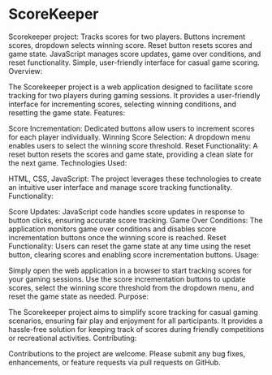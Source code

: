 # ScoreKeeper
Scorekeeper project: Tracks scores for two players. Buttons increment scores, dropdown selects winning score. Reset button resets scores and game state. JavaScript manages score updates, game over conditions, and reset functionality. Simple, user-friendly interface for casual game scoring.
Overview:

The Scorekeeper project is a web application designed to facilitate score tracking for two players during gaming sessions.
It provides a user-friendly interface for incrementing scores, selecting winning conditions, and resetting the game state.
Features:

Score Incrementation: Dedicated buttons allow users to increment scores for each player individually.
Winning Score Selection: A dropdown menu enables users to select the winning score threshold.
Reset Functionality: A reset button resets the scores and game state, providing a clean slate for the next game.
Technologies Used:

HTML, CSS, JavaScript: The project leverages these technologies to create an intuitive user interface and manage score tracking functionality.
Functionality:

Score Updates: JavaScript code handles score updates in response to button clicks, ensuring accurate score tracking.
Game Over Conditions: The application monitors game over conditions and disables score incrementation buttons once the winning score is reached.
Reset Functionality: Users can reset the game state at any time using the reset button, clearing scores and enabling score incrementation buttons.
Usage:

Simply open the web application in a browser to start tracking scores for your gaming sessions.
Use the score incrementation buttons to update scores, select the winning score threshold from the dropdown menu, and reset the game state as needed.
Purpose:

The Scorekeeper project aims to simplify score tracking for casual gaming scenarios, ensuring fair play and enjoyment for all participants.
It provides a hassle-free solution for keeping track of scores during friendly competitions or recreational activities.
Contributing:

Contributions to the project are welcome. Please submit any bug fixes, enhancements, or feature requests via pull requests on GitHub.
